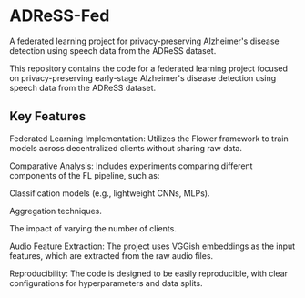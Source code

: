 # ADReSS-Fed
A federated learning project for privacy-preserving Alzheimer's disease detection using speech data from the ADReSS dataset. 

This repository contains the code for a federated learning project focused on privacy-preserving early-stage Alzheimer's disease detection using speech data from the ADReSS dataset.

## Key Features
Federated Learning Implementation: Utilizes the Flower framework to train models across decentralized clients without sharing raw data.

Comparative Analysis: Includes experiments comparing different components of the FL pipeline, such as:

Classification models (e.g., lightweight CNNs, MLPs).

Aggregation techniques.

The impact of varying the number of clients.

Audio Feature Extraction: The project uses VGGish embeddings as the input features, which are extracted from the raw audio files.

Reproducibility: The code is designed to be easily reproducible, with clear configurations for hyperparameters and data splits.

